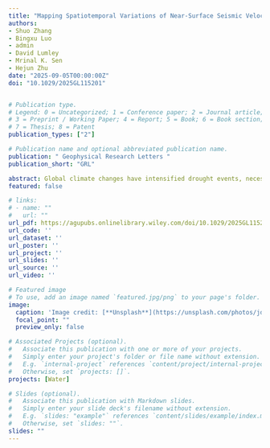 ```yaml
---
title: "Mapping Spatiotemporal Variations of Near-Surface Seismic Velocity to Monitor Groundwater in Central Oklahoma"
authors:
- Shuo Zhang
- Bingxu Luo
- admin
- David Lumley
- Mrinal K. Sen
- Hejun Zhu
date: "2025-09-05T00:00:00Z"
doi: "10.1029/2025GL115201"


# Publication type.
# Legend: 0 = Uncategorized; 1 = Conference paper; 2 = Journal article;
# 3 = Preprint / Working Paper; 4 = Report; 5 = Book; 6 = Book section;
# 7 = Thesis; 8 = Patent
publication_types: ["2"]

# Publication name and optional abbreviated publication name.
publication: " Geophysical Research Letters "
publication_short: "GRL"

abstract: Global climate changes have intensified drought events, necessitating accurate groundwater monitoring. Traditional methods often lack the spatial and temporal resolution to track groundwater variations. This study calculates instantaneous travel-time shifts, dt(t), from ambient noise cross-correlation functions in central Oklahoma and projects them onto 2-D near-surface seismic velocity maps (dv/v) by using sensitivity kernels of coda-wave interferometry. The lateral variations in these dv/v maps align with major bedrock aquifers in Oklahoma, revealing correlations between near-surface seismic velocity, surface deformation, and gravity field, highlighting the role of water storage across time and space. The maps suggest that near-surface seismic velocity responds are sensitive to groundwater dynamics, including discharge, recharge, and lateral flow. The confined and unconfined aquifers in Oklahoma, with diverse depth ranges and adaptive capacities, are characterized by distinct spatiotemporal patterns in our dv/v maps. This study demonstrates the potential of ambient seismic noise to improve spatial and temporal resolution in groundwater monitoring.
featured: false

# links:
# - name: ""
#   url: ""
url_pdf: https://agupubs.onlinelibrary.wiley.com/doi/10.1029/2025GL115201
url_code: ''
url_dataset: ''
url_poster: ''
url_project: ''
url_slides: ''
url_source: ''
url_video: ''

# Featured image
# To use, add an image named `featured.jpg/png` to your page's folder. 
image:
  caption: 'Image credit: [**Unsplash**](https://unsplash.com/photos/jdD8gXaTZsc)'
  focal_point: ""
  preview_only: false

# Associated Projects (optional).
#   Associate this publication with one or more of your projects.
#   Simply enter your project's folder or file name without extension.
#   E.g. `internal-project` references `content/project/internal-project/index.md`.
#   Otherwise, set `projects: []`.
projects: [Water]

# Slides (optional).
#   Associate this publication with Markdown slides.
#   Simply enter your slide deck's filename without extension.
#   E.g. `slides: "example"` references `content/slides/example/index.md`.
#   Otherwise, set `slides: ""`.
slides: ""
---
```

